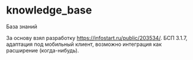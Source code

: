 # knowledge_base
База знаний

За основу взял разработку https://infostart.ru/public/203534/.
БСП 3.1.7, адаптация под мобильный клиент, возможно интеграция как расширение (когда-нибудь).
